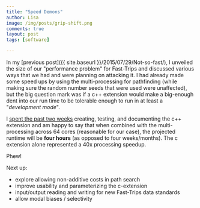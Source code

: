 ```yaml
---
title: "Speed Demons"
author: Lisa
image: /img/posts/grip-shift.png
comments: true
layout: post
tags: [software]

---
```


In my [previous post]({{ site.baseurl }}/2015/07/29/Not-so-fast/), I unveiled the size of our "performance problem" for Fast-Trips
and discussed various ways that we had and were planning on attacking it.  I had already 
made some speed ups by using the multi-processing for pathfinding (while making sure the 
random number seeds that were used were unaffected), but the big question mark was if 
a c++ extension would make a big-enough dent into our run time to be tolerable enough 
to run in at least a "*development mode*". 

I [spent the past two weeks](https://github.com/MetropolitanTransportationCommission/fast-trips/pull/4) 
creating, testing, and documenting the c++ extension and am happy to say that when combined 
with the multi-processing across 64 cores (reasonable for our case), the projected runtime
will be **four hours** (as opposed to four weeks/months).  The c extension alone represented
 a 40x processing speedup.
 
Phew!
 
Next up:

 * explore allowing non-additive costs in path search
 * improve usability and parameterizing the c-extension
 * input/output reading and writing for new Fast-Trips data standards
 * allow modal biases / selectivity 
 
 



